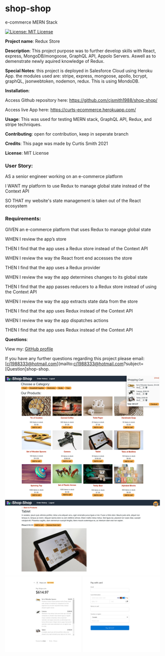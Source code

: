 # shop-shop
e-commerce MERN Stack

[![License: MIT License](https://img.shields.io/badge/License-MIT-brightgreen.svg)](https://choosealicense.com/licenses/mit/)
 
**Project name**: Redux Store

**Description**: This project purpose was to further develop skills with React, express, MongoDB/mongoose, GraphQL API, Appolo Servers. Aswell as to demenstrate newly aquired knowledge of Redux.

**Special Notes**: this project is deployed in Salesforce Cloud using Heroku App. the modules used are: stripe, express, mongoose, apollo, bcrypt, graphQL, jsonwebtoken, nodemon, redux. This is using MondoDB.

**Installation**: 	

Access Github repository here: https://github.com/cjsmith1988/shop-shop/

Access live App here: https://curts-ecommerce.herokuapp.com/

**Usage**: This was used for testing MERN stack, GraphQL API, Redux, and stripe techniques.

**Contributing**: open for contribution, keep in seperate branch

**Credits**: This page was made by Curtis Smith 2021

**License**: MIT License

### User Story:
AS a senior engineer working on an e-commerce platform

I WANT my platform to use Redux to manage global state instead of the Context API

SO THAT my website's state management is taken out of the React ecosystem

### Requirements:

GIVEN an e-commerce platform that uses Redux to manage global state

WHEN I review the app’s store

THEN I find that the app uses a Redux store instead of the Context API

WHEN I review the way the React front end accesses the store

THEN I find that the app uses a Redux provider

WHEN I review the way the app determines changes to its global state

THEN I find that the app passes reducers to a Redux store instead of using the Context API

WHEN I review the way the app extracts state data from the store

THEN I find that the app uses Redux instead of the Context API

WHEN I review the way the app dispatches actions

THEN I find that the app uses Redux instead of the Context API

**Questions**:

  View my: [GitHub profile](https://www.github.com/cjsmith1988)

  If you have any further questions regarding this project please email: [cj1988333@hotmail.com](mailto:cj1988333@hotmail.com?subject=[Question]shop-shop.

![Home Page](https://github.com/cjsmith1988/shop-shop/blob/main/client/public/images/ScreenHome.png?raw=true)
![Single Product Details](https://github.com/cjsmith1988/shop-shop/blob/main/client/public/images/ScreenDetail.png?raw=true)
![Single Product Details](https://github.com/cjsmith1988/shop-shop/blob/main/client/public/images/ScreenStripe.png?raw=true)
